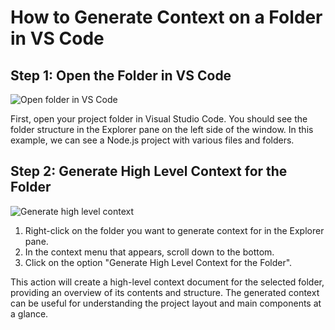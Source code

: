 

  # How to Generate Context on a Folder in VS Code

## Step 1: Open the Folder in VS Code

![Open folder in VS Code](/img/generate_some_context_on_a_folder/step_1.png)

First, open your project folder in Visual Studio Code. You should see the folder structure in the Explorer pane on the left side of the window. In this example, we can see a Node.js project with various files and folders.

## Step 2: Generate High Level Context for the Folder

![Generate high level context](/img/generate_some_context_on_a_folder/step_2.png)

1. Right-click on the folder you want to generate context for in the Explorer pane.
2. In the context menu that appears, scroll down to the bottom.
3. Click on the option "Generate High Level Context for the Folder".

This action will create a high-level context document for the selected folder, providing an overview of its contents and structure. The generated context can be useful for understanding the project layout and main components at a glance.

  